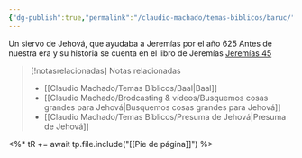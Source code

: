 ```yaml
---
{"dg-publish":true,"permalink":"/claudio-machado/temas-biblicos/baruc/","title":"Baruc","tags":["Baruc"]}
---
```


Un siervo de Jehová, que ayudaba a Jeremías por el año 625 Antes de nuestra era y su historia se cuenta en el libro de Jeremías [Jeremías 45](https://wol.jw.org/es/wol/b/r4/lp-s/nwtsty/24/45)

> [!notasrelacionadas] Notas relacionadas
> - [[Claudio Machado/Temas Bíblicos/Baal\|Baal]]
> - [[Claudio Machado/Brodcasting & vídeos/Busquemos cosas grandes para Jehová\|Busquemos cosas grandes para Jehová]]
> - [[Claudio Machado/Temas Bíblicos/Presuma de Jehová\|Presuma de Jehová]]

<%* tR += await tp.file.include("[[Pie de página]]") %>
